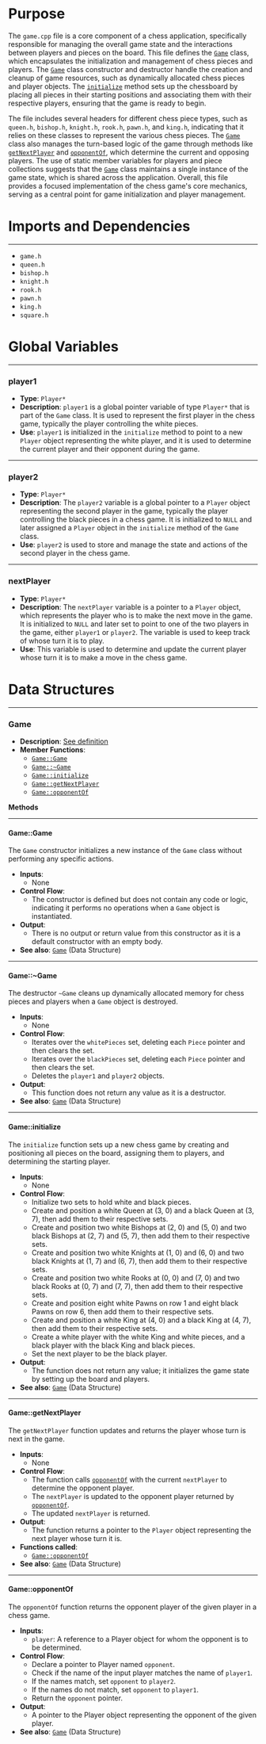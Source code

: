 # Purpose
The `game.cpp` file is a core component of a chess application, specifically responsible for managing the overall game state and the interactions between players and pieces on the board. This file defines the [`Game`](#GameGame) class, which encapsulates the initialization and management of chess pieces and players. The [`Game`](#GameGame) class constructor and destructor handle the creation and cleanup of game resources, such as dynamically allocated chess pieces and player objects. The [`initialize`](#Gameinitialize) method sets up the chessboard by placing all pieces in their starting positions and associating them with their respective players, ensuring that the game is ready to begin.

The file includes several headers for different chess piece types, such as `queen.h`, `bishop.h`, `knight.h`, `rook.h`, `pawn.h`, and `king.h`, indicating that it relies on these classes to represent the various chess pieces. The [`Game`](#GameGame) class also manages the turn-based logic of the game through methods like [`getNextPlayer`](#GamegetNextPlayer) and [`opponentOf`](#GameopponentOf), which determine the current and opposing players. The use of static member variables for players and piece collections suggests that the [`Game`](#GameGame) class maintains a single instance of the game state, which is shared across the application. Overall, this file provides a focused implementation of the chess game's core mechanics, serving as a central point for game initialization and player management.
# Imports and Dependencies

---
- `game.h`
- `queen.h`
- `bishop.h`
- `knight.h`
- `rook.h`
- `pawn.h`
- `king.h`
- `square.h`


# Global Variables

---
### player1
- **Type**: `Player*`
- **Description**: `player1` is a global pointer variable of type `Player*` that is part of the `Game` class. It is used to represent the first player in the chess game, typically the player controlling the white pieces.
- **Use**: `player1` is initialized in the `initialize` method to point to a new `Player` object representing the white player, and it is used to determine the current player and their opponent during the game.


---
### player2
- **Type**: `Player*`
- **Description**: The `player2` variable is a global pointer to a `Player` object representing the second player in the game, typically the player controlling the black pieces in a chess game. It is initialized to `NULL` and later assigned a `Player` object in the `initialize` method of the `Game` class.
- **Use**: `player2` is used to store and manage the state and actions of the second player in the chess game.


---
### nextPlayer
- **Type**: `Player*`
- **Description**: The `nextPlayer` variable is a pointer to a `Player` object, which represents the player who is to make the next move in the game. It is initialized to `NULL` and later set to point to one of the two players in the game, either `player1` or `player2`. The variable is used to keep track of whose turn it is to play.
- **Use**: This variable is used to determine and update the current player whose turn it is to make a move in the chess game.


# Data Structures

---
### Game<!-- {{#data_structure:Game}} -->
- **Description**: [See definition](game.h.driver.md#Game)
- **Member Functions**:
    - [`Game::Game`](#GameGame)
    - [`Game::~Game`](#GameGame)
    - [`Game::initialize`](#Gameinitialize)
    - [`Game::getNextPlayer`](#GamegetNextPlayer)
    - [`Game::opponentOf`](#GameopponentOf)

**Methods**

---
#### Game::Game<!-- {{#callable:Game::Game}} -->
The `Game` constructor initializes a new instance of the `Game` class without performing any specific actions.
- **Inputs**:
    - None
- **Control Flow**:
    - The constructor is defined but does not contain any code or logic, indicating it performs no operations when a `Game` object is instantiated.
- **Output**:
    - There is no output or return value from this constructor as it is a default constructor with an empty body.
- **See also**: [`Game`](game.h.driver.md#Game)  (Data Structure)


---
#### Game::\~Game<!-- {{#callable:Game::~Game}} -->
The destructor `~Game` cleans up dynamically allocated memory for chess pieces and players when a `Game` object is destroyed.
- **Inputs**:
    - None
- **Control Flow**:
    - Iterates over the `whitePieces` set, deleting each `Piece` pointer and then clears the set.
    - Iterates over the `blackPieces` set, deleting each `Piece` pointer and then clears the set.
    - Deletes the `player1` and `player2` objects.
- **Output**:
    - This function does not return any value as it is a destructor.
- **See also**: [`Game`](game.h.driver.md#Game)  (Data Structure)


---
#### Game::initialize<!-- {{#callable:Game::initialize}} -->
The `initialize` function sets up a new chess game by creating and positioning all pieces on the board, assigning them to players, and determining the starting player.
- **Inputs**:
    - None
- **Control Flow**:
    - Initialize two sets to hold white and black pieces.
    - Create and position a white Queen at (3, 0) and a black Queen at (3, 7), then add them to their respective sets.
    - Create and position two white Bishops at (2, 0) and (5, 0) and two black Bishops at (2, 7) and (5, 7), then add them to their respective sets.
    - Create and position two white Knights at (1, 0) and (6, 0) and two black Knights at (1, 7) and (6, 7), then add them to their respective sets.
    - Create and position two white Rooks at (0, 0) and (7, 0) and two black Rooks at (0, 7) and (7, 7), then add them to their respective sets.
    - Create and position eight white Pawns on row 1 and eight black Pawns on row 6, then add them to their respective sets.
    - Create and position a white King at (4, 0) and a black King at (4, 7), then add them to their respective sets.
    - Create a white player with the white King and white pieces, and a black player with the black King and black pieces.
    - Set the next player to be the black player.
- **Output**:
    - The function does not return any value; it initializes the game state by setting up the board and players.
- **See also**: [`Game`](game.h.driver.md#Game)  (Data Structure)


---
#### Game::getNextPlayer<!-- {{#callable:Game::getNextPlayer}} -->
The `getNextPlayer` function updates and returns the player whose turn is next in the game.
- **Inputs**:
    - None
- **Control Flow**:
    - The function calls [`opponentOf`](#GameopponentOf) with the current `nextPlayer` to determine the opponent player.
    - The `nextPlayer` is updated to the opponent player returned by [`opponentOf`](#GameopponentOf).
    - The updated `nextPlayer` is returned.
- **Output**:
    - The function returns a pointer to the `Player` object representing the next player whose turn it is.
- **Functions called**:
    - [`Game::opponentOf`](#GameopponentOf)
- **See also**: [`Game`](game.h.driver.md#Game)  (Data Structure)


---
#### Game::opponentOf<!-- {{#callable:Game::opponentOf}} -->
The `opponentOf` function returns the opponent player of the given player in a chess game.
- **Inputs**:
    - `player`: A reference to a Player object for whom the opponent is to be determined.
- **Control Flow**:
    - Declare a pointer to Player named `opponent`.
    - Check if the name of the input player matches the name of `player1`.
    - If the names match, set `opponent` to `player2`.
    - If the names do not match, set `opponent` to `player1`.
    - Return the `opponent` pointer.
- **Output**:
    - A pointer to the Player object representing the opponent of the given player.
- **See also**: [`Game`](game.h.driver.md#Game)  (Data Structure)



